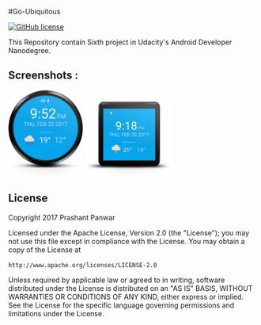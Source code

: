 #Go-Ubiquitous


[![GitHub license](https://img.shields.io/crates/l/rustc-serialize.svg)](https://github.com/prshntpnwr/Go-Ubiquitous/blob/master/LICENSE.txt)

This Repository contain Sixth project in Udacity's Android Developer Nanodegree.

Screenshots :
---------------------

<img width="30%" src="/art/wear_round.png" />     <img width="35%" src="/art/wear_square.png" />


## License

Copyright 2017 Prashant Panwar

Licensed under the Apache License, Version 2.0 (the "License");
you may not use this file except in compliance with the License.
You may obtain a copy of the License at

    http://www.apache.org/licenses/LICENSE-2.0

Unless required by applicable law or agreed to in writing, software
distributed under the License is distributed on an "AS IS" BASIS,
WITHOUT WARRANTIES OR CONDITIONS OF ANY KIND, either express or implied.
See the License for the specific language governing permissions and
limitations under the License.


